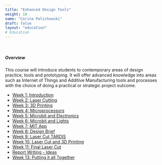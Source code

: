 ```yaml
---
title: "Enhanced Design Tools"
weight: 10
name: "Corina Pelichowski"
draft: false
layout: "education"
# Education
---
```

<br>
<div class="container">
    <h5>Overview</h5>
    <p>
        This course will introduce students to contemporary areas of design practice, tools and prototyping. It will offer advanced knowledge into areas such as Internet of Things and Additive Manufacturing tools and processes with the choice of doing a practical or strategic project outcome.
    </p>
    <ul class="master-design-links">
         <a href="/travels"><li>Week 1: Introduction</li></a>
         <a href="/travels"><li>Week 2: Laser Cutting</li></a>
         <a href="/travels"><li>Week 3: 3D Printing</li></a>
         <a href="/travels"><li>Week 4: Microprocessors</li></a>
         <a href="/travels"><li>Week 5: Microbit and Electronics</li></a>
         <a href="/travels"><li>Week 6: Microbit and Lights</li></a>
         <a href="/travels"><li>Week 7: MIT App</li></a>
         <a href="/travels"><li>Week 8: Design Brief</li></a>
         <a href="/travels"><li>Week 9: Laser Cut TARDIS</li></a>
         <a href="/travels"><li>Week 10: Laser Cut and 3D Printing</li></a>
         <a href="/travels"><li>Week 11: Final Laser Cut</li></a>
         <a href="/travels"><li>Report Writing - Ideas</li></a>
         <a href="/travels"><li>Week 13: Putting it all Together</li></a>
    </ul>
</div>